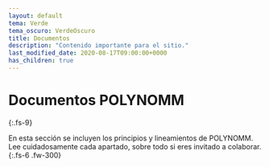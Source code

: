 ```yaml
---
layout: default
tema: Verde
tema_oscuro: VerdeOscuro
title: Documentos
description: "Contenido importante para el sitio."
last_modified_date: 2020-08-17T09:00:00+0000
has_children: true
---
```


# Documentos POLYN<span class="deg-sitio deg-sitio-texto">OMM</span><i class="jpa-anim-rel-nerd_face jpa-2em"></i>
{:.fs-9}

En esta sección se incluyen los principios y lineamientos de POLYN<span class="deg-sitio deg-sitio-texto">OMM</span>. Lee cuidadosamente cada apartado, sobre todo si eres invitado a colaborar.
{:.fs-6 .fw-300}
